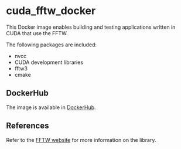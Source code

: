 # cuda_fftw_docker
This Docker image enables building and testing applications written in CUDA that use the FFTW.

The following packages are included:
- nvcc
- CUDA development libraries
- fftw3
- cmake

## DockerHub

The image is available in [DockerHub](https://hub.docker.com/r/dhna/cuda_fftw).

## References

Refer to the [FFTW website](http://www.fftw.org/) for more information on the library. 
